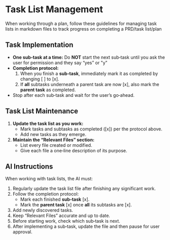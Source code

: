 # Task List Management
When working through a plan, follow these guidelines for managing task lists in markdown files to track progress on completing a PRD/task list/plan
## Task Implementation
- **One sub‑task at a time:** Do **NOT** start the next sub‑task until you ask the user for permission and they say “yes” or "y"
- **Completion protocol:**  
  1. When you finish a **sub‑task**, immediately mark it as completed by changing [ ] to [x].  
  2. If **all** subtasks underneath a parent task are now [x], also mark the **parent task** as completed.  
- Stop after each sub‑task and wait for the user’s go‑ahead.
## Task List Maintenance
1. **Update the task list as you work:**
   - Mark tasks and subtasks as completed ([x]) per the protocol above.
   - Add new tasks as they emerge.
2. **Maintain the “Relevant Files” section:**
   - List every file created or modified.
   - Give each file a one‑line description of its purpose.
## AI Instructions
When working with task lists, the AI must:
1. Regularly update the task list file after finishing any significant work.
2. Follow the completion protocol:
   - Mark each finished **sub‑task** [x].
   - Mark the **parent task** [x] once **all** its subtasks are [x].
3. Add newly discovered tasks.
4. Keep “Relevant Files” accurate and up to date.
5. Before starting work, check which sub‑task is next.
6. After implementing a sub‑task, update the file and then pause for user approval.